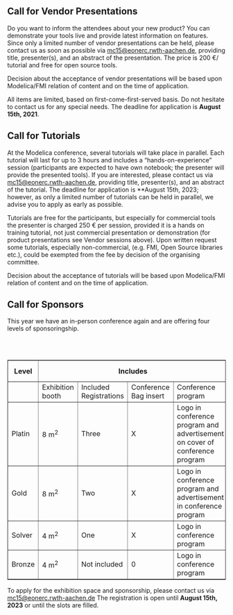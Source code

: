 ## Call for Vendor Presentations

Do you want to inform the attendees about your new product? You can demonstrate your tools live and provide latest information on features. Since only a limited number of vendor presentations can be held, please contact us as soon as possible via mc15@eonerc.rwth-aachen.de, providing title, presenter(s), and an abstract of the presentation. The price is 200 €/ tutorial and free for open source tools.

Decision about the acceptance of vendor presentations will be based upon Modelica/FMI relation of content and on the time of application.

All items are limited, based on first-come-first-served basis. Do not hesitate to contact us for any special needs. The deadline for application is **August 15th, 2021**.

## Call for Tutorials

At the Modelica conference, several tutorials will take place in parallel. Each tutorial will last for up to 3 hours and includes a “hands-on-experience” session (participants are expected to have own notebook; the presenter will provide the presented tools). If you are interested, please contact us via mc15@eonerc.rwth-aachen.de, providing title, presenter(s), and an abstract of the tutorial. The deadline for application is **August 15th, 2023; however, as only a limited number of tutorials can be held in parallel, we advise you to apply as early as possible.

Tutorials are free for the participants, but especially for commercial tools the presenter is charged 250 € per session, provided it is a hands on training tutorial, not just commercial presentation or demonstration (for product presentations see Vendor sessions above). Upon written request some tutorials, especially non-commercial, (e.g. FMI, Open Source libraries etc.), could be exempted from the fee by decision of the organising committee.

Decision about the acceptance of tutorials will be based upon Modelica/FMI relation of content and on the time of application.

## Call for Sponsors

This year we have an in-person conference again and are offering four levels of sponsoringship.

<table 
	   border=1px solid black  
		border-collapse =collapse>
  <tr>  
    <th>Level</th>  
    <th colspan=4>Includes</th>  
    <th>Price EUR excl. VAT</th>  
  </tr>  
  <tr>  
    <td></td>  
	<td>Exhibition booth</td> 
    <td>Included Registrations</td> 
    <td>Conference Bag insert</td> 
    <td>Conference program</td> 
    <td></td> 
  <tr>  
    <td>Platin</td>  
    <td>8 m<sup>2</sup></td>  
    <td>Three</td>  
    <td>X</td>  
    <td>Logo in conference program and advertisement on cover of conference program</td>  
    <td>11.000,00 </td>  
  </tr>  
  <tr>  
    <td>Gold</td>  
    <td>8 m<sup>2</sup></td>  
    <td>Two</td>  
    <td>X</td>  
    <td>Logo in conference program and advertisement in conference program</td>  
    <td>9.000,00 </td> 
  </tr>  
    <tr>  
    <td>Solver</td>  
    <td>4 m<sup>2</sup> </td>  
    <td>One</td>  
    <td>X</td>  
    <td>Logo in conference program</td>  
    <td>4.500,00 </td> 
  </tr>  
    <tr>  
    <td>Bronze</td>  
    <td>4 m<sup>2</sup> </td>  
    <td>Not included</td>  
    <td>0</td>  
    <td>Logo in conference program</td>  
    <td>2.250,00 </td> 
  </tr>  
</table>

To apply for the exhibition space and sponsorship, please contact us via mc15@eonerc.rwth-aachen.de The registration is open until **August 15th, 2023** or until the slots are filled.

